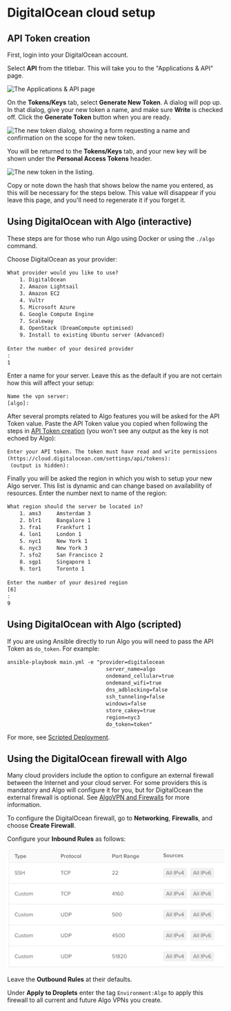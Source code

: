 # DigitalOcean cloud setup

## API Token creation

First, login into your DigitalOcean account.

Select **API** from the titlebar. This will take you to the "Applications & API" page.

![The Applications & API page](/docs/images/do-api.png)

On the **Tokens/Keys** tab, select **Generate New Token**. A dialog will pop up. In that dialog, give your new token a name, and make sure **Write** is checked off. Click the **Generate Token** button when you are ready.

![The new token dialog, showing a form requesting a name and confirmation on the scope for the new token.](/docs/images/do-new-token.png)

You will be returned to the **Tokens/Keys** tab, and your new key will be shown under the **Personal Access Tokens** header.

![The new token in the listing.](/docs/images/do-view-token.png)

Copy or note down the hash that shows below the name you entered, as this will be necessary for the steps below. This value will disappear if you leave this page, and you'll need to regenerate it if you forget it.

## Using DigitalOcean with Algo (interactive)

These steps are for those who run Algo using Docker or using the `./algo` command.

Choose DigitalOcean as your provider:

```
What provider would you like to use?
    1. DigitalOcean
    2. Amazon Lightsail
    3. Amazon EC2
    4. Vultr
    5. Microsoft Azure
    6. Google Compute Engine
    7. Scaleway
    8. OpenStack (DreamCompute optimised)
    9. Install to existing Ubuntu server (Advanced)

Enter the number of your desired provider
:
1
```

Enter a name for your server. Leave this as the default if you are not certain how this will affect your setup:

```
Name the vpn server:
[algo]:
```

After several prompts related to Algo features you will be asked for the API Token value. Paste the API Token value you copied when following the steps in [API Token creation](#api-token-creation) (you won't see any output as the key is not echoed by Algo):

```
Enter your API token. The token must have read and write permissions (https://cloud.digitalocean.com/settings/api/tokens):
 (output is hidden):
```

Finally you will be asked the region in which you wish to setup your new Algo server. This list is dynamic and can change based on availability of resources. Enter the number next to name of the region:

```
What region should the server be located in?
    1. ams3     Amsterdam 3
    2. blr1     Bangalore 1
    3. fra1     Frankfurt 1
    4. lon1     London 1
    5. nyc1     New York 1
    6. nyc3     New York 3
    7. sfo2     San Francisco 2
    8. sgp1     Singapore 1
    9. tor1     Toronto 1

Enter the number of your desired region
[6]
:
9
```

## Using DigitalOcean with Algo (scripted)

If you are using Ansible directly to run Algo you will need to pass the API Token as `do_token`. For example:

```shell
ansible-playbook main.yml -e "provider=digitalocean
                                server_name=algo
                                ondemand_cellular=true
                                ondemand_wifi=true
                                dns_adblocking=false
                                ssh_tunneling=false
                                windows=false
                                store_cakey=true
                                region=nyc3
                                do_token=token"
```

For more, see [Scripted Deployment](deploy-from-ansible.md).

## Using the DigitalOcean firewall with Algo

Many cloud providers include the option to configure an external firewall between the Internet and your cloud server. For some providers this is mandatory and Algo will configure it for you, but for DigitalOcean the external firewall is optional. See [AlgoVPN and Firewalls](/docs/firewalls.md) for more information.

To configure the DigitalOcean firewall, go to **Networking**, **Firewalls**, and choose **Create Firewall**.

Configure your **Inbound Rules** as follows:

![Inbound Rules](/docs/images/do-firewall.png)

Leave the **Outbound Rules** at their defaults.

Under **Apply to Droplets** enter the tag `Environment:Algo` to apply this firewall to all current and future Algo VPNs you create.
